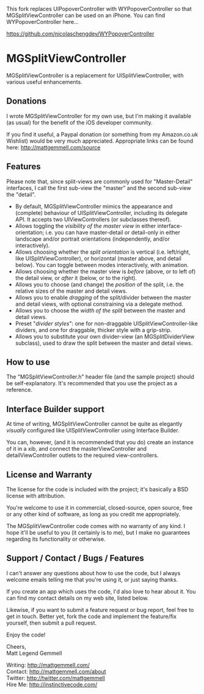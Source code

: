 This fork replaces UIPopoverController with WYPopoverController so that MGSplitViewController can be used on an iPhone. You can find WYPopoverController here...

<https://github.com/nicolaschengdev/WYPopoverController>


MGSplitViewController
=====================

MGSplitViewController is a replacement for UISplitViewController, with various useful enhancements.


Donations
---------

I wrote MGSplitViewController for my own use, but I'm making it available (as usual) for the benefit of the iOS developer community.

If you find it useful, a Paypal donation (or something from my Amazon.co.uk Wishlist) would be very much appreciated. Appropriate links can be found here: <http://mattgemmell.com/source>


Features
--------

Please note that, since split-views are commonly used for "Master-Detail" interfaces, I call the first sub-view the "master" and the second sub-view the "detail".

- By default, MGSplitViewController mimics the appearance and (complete) behaviour of UISplitViewController, including its delegate API. It accepts two UIViewControllers (or subclasses thereof).
- Allows toggling the _visibility of the master view_ in either interface-orientation; i.e. you can have master-detail or detail-only in either landscape and/or portrait orientations (independently, and/or interactively).
- Allows choosing whether the _split orientation_ is vertical (i.e. left/right, like UISplitViewController), or horizontal (master above, and detail below). You can toggle between modes interactively, with animation.
- Allows choosing whether the master view is _before_ (above, or to left of) the detail view, or _after_ it (below, or to the right).
- Allows you to choose (and change) the _position_ of the split, i.e. the relative sizes of the master and detail views.
- Allows you to enable _dragging_ of the split/divider between the master and detail views, with optional constraining via a delegate method.
- Allows you to choose the _width of the split_ between the master and detail views.
- Preset "_divider styles_": one for non-draggable UISplitViewController-like dividers, and one for draggable, thicker style with a grip-strip.
- Allows you to substitute your own divider-view (an MGSplitDividerView subclass), used to draw the split between the master and detail views.


How to use
----------

The "MGSplitViewController.h" header file (and the sample project) should be self-explanatory. It's recommended that you use the project as a reference.


Interface Builder support
-------------------------

At time of writing, MGSplitViewController cannot be quite as elegantly _visually_ configured like UISplitViewController using Interface Builder.

You can, however, (and it is recommended that you do) create an instance of it in a xib, and connect the masterViewController and detailViewController outlets to the required view-controllers.


License and Warranty
--------------------

The license for the code is included with the project; it's basically a BSD license with attribution.

You're welcome to use it in commercial, closed-source, open source, free or any other kind of software, as long as you credit me appropriately.

The MGSplitViewController code comes with no warranty of any kind. I hope it'll be useful to you (it certainly is to me), but I make no guarantees regarding its functionality or otherwise.


Support / Contact / Bugs / Features
-----------------------------------

I can't answer any questions about how to use the code, but I always welcome emails telling me that you're using it, or just saying thanks.

If you create an app which uses the code, I'd also love to hear about it. You can find my contact details on my web site, listed below.

Likewise, if you want to submit a feature request or bug report, feel free to get in touch. Better yet, fork the code and implement the feature/fix yourself, then submit a pull request.

Enjoy the code!


Cheers,  
Matt Legend Gemmell  

Writing: http://mattgemmell.com/  
Contact: http://mattgemmell.com/about  
Twitter: http://twitter.com/mattgemmell  
Hire Me: http://instinctivecode.com/  
